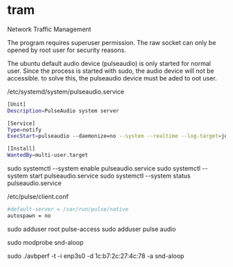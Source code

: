 # tram
Network Traffic Management



The program requires superuser permission. 
The raw socket can only be opened by root user for security reasons.

The ubuntu default audio device (pulseaudio) is only started for normal user.
Since the process is started with sudo, the audio device will not be accessible.
to solve this, the pulseaudio device must be aded to oot user.


/etc/systemd/system/pulseaudio.service
```bash
[Unit]
Description=PulseAudio system server

[Service]
Type=notify
ExecStart=pulseaudio --daemonize=no --system --realtime --log-target=journal

[Install]
WantedBy=multi-user.target
```


sudo systemctl --system enable pulseaudio.service
sudo systemctl --system start pulseaudio.service
sudo systemctl --system status pulseaudio.service


/etc/pulse/client.conf 
```bash
#default-server = /var/run/pulse/native
autospawn = no
```

sudo adduser root pulse-access
sudo adduser pulse audio


sudo modprobe snd-aloop


sudo ./avbperf -t -i enp3s0 -d 1c:b7:2c:27:4c:78 -a snd-aloop